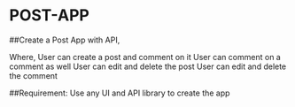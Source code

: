 # POST-APP

##Create a Post App with API,

Where,
User can create a post and comment on it
User can comment on a comment as well
User can edit and delete the post
User can edit and delete the comment


##Requirement:
Use any UI and API library to create the app
